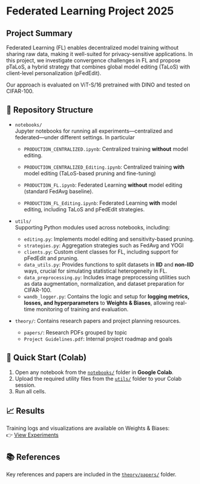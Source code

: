 # Federated Learning Project 2025

## Project Summary

Federated Learning (FL) enables decentralized model training without sharing raw data, making it well-suited for privacy-sensitive applications. In this project, we investigate convergence challenges in FL and propose pTaLoS, a hybrid strategy that combines global model editing (TaLoS) with client-level personalization (pFedEdit).

Our approach is evaluated on ViT-S/16 pretrained with DINO and tested on CIFAR-100.

## 📁 Repository Structure

- `notebooks/`  
  Jupyter notebooks for running all experiments—centralized and federated—under different settings. In particular
  
  - `PRODUCTION_CENTRALIZED.ipynb`: Centralized training **without** model editing.
  
  - `PRODUCTION_CENTRALIZED_Editing.ipynb`: Centralized training **with** model editing (TaLoS-based pruning and fine-tuning)
  
  - `PRODUCTION_FL.ipynb`: Federated Learning **without** model editing (standard FedAvg baseline).
  
  - `PRODUCTION_FL_Editing.ipynb`: Federated Learning **with** model editing, including TaLoS and pFedEdit strategies.

- `utils/`  
  Supporting Python modules used across notebooks, including:
  
  - `editing.py`: Implements model editing and sensitivity-based pruning.
  - `strategies.py`: Aggregation strategies such as FedAvg and YOGI
  - `clients.py`: Custom client classes for FL, including support for pFedEdit and pruning.
  - `data_utils.py`: Provides functions to split datasets in **IID** and **non-IID** ways, crucial for simulating statistical heterogeneity in FL.
  - `data_preprocessing.py`: Includes image preprocessing utilities such as data augmentation, normalization, and dataset preparation for CIFAR-100.
  - `wandb_logger.py`: Contains the logic and setup for **logging metrics, losses, and hyperparameters** to **Weights & Biases**, allowing real-time monitoring of training and evaluation.

- `theory/`: Contains research papers and project planning resources.
  
  - `papers/`: Research PDFs grouped by topic
  - `Project Guidelines.pdf`: Internal project roadmap and goals

## 🚀 Quick Start (Colab)

1. Open any notebook from the [`notebooks/`](./notebooks) folder in **Google Colab**.
2. Upload the required utility files from the [`utils/`](./utils) folder to your Colab session.
3. Run all cells. 

## 📈 Results

Training logs and visualizations are available on Weights & Biases:  
👉 [View Experiments](https://wandb.ai/polito-fl/federated-learning-project/overview)

## 📚 References

Key references and papers are included in the [`theory/papers/`](./theory/papers/) folder.

